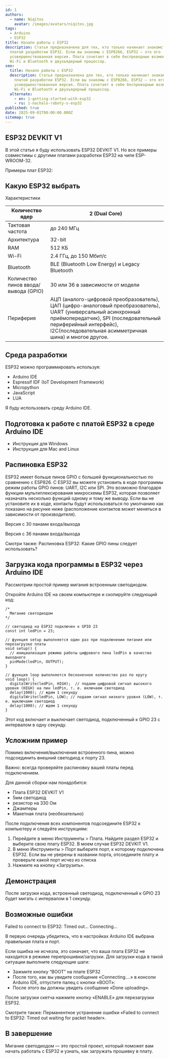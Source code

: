 ```yaml
---
id: 1
authors:
  - name: Niqitos
    avatar: /images/avatars/niqitos.jpg
tags:
  - Arduino
  - ESP32
title: Начало работы с ESP32
description: Статья предназначена для тех, кто только начинает знакомство с
  платой разработки ESP32. Если вы знакомы с ESP8266, ESP32 — это его
  усовершенствованная версия. Плата сочетает в себе беспроводные возможности
  Wi-Fi и Bluetooth и двухъядерный процессор.
seo:
  title: Начало работы с ESP32
  description: Статья предназначена для тех, кто только начинает знакомство с
    платой разработки ESP32. Если вы знакомы с ESP8266, ESP32 — это его
    усовершенствованная версия. Плата сочетает в себе беспроводные возможности
    Wi-Fi и Bluetooth и двухъядерный процессор.
  alternate:
    - en: 1-getting-started-with-esp32
    - ru: 1-nachalo-raboty-s-esp32
published: true
date: 2025-09-01T00:00:00.000Z
sitemap: true
---
```


## ESP32 DEVKIT V1

В этой статье я буду использовать ESP32 DEVKIT V1. Но все примеры совместимы с другими платами разработки ESP32 на чипе ESP-WROOM-32.

Примеры плат ESP32:

## Какую ESP32 выбрать

Характеристики

| Количество ядер                      | 2 (Dual Core)                                                                                                                                                                                                                               |
| ------------------------------------ | ------------------------------------------------------------------------------------------------------------------------------------------------------------------------------------------------------------------------------------------- |
| Тактовая частота                     | до 240 МГц                                                                                                                                                                                                                                  |
| Архитектура                          | 32-bit                                                                                                                                                                                                                                      |
| RAM                                  | 512 КБ                                                                                                                                                                                                                                      |
| Wi-Fi                                | 2.4 ГГц, до 150 Мбит/с                                                                                                                                                                                                                      |
| Bluetooth                            | BLE (Bluetooth Low Energy) и Legacy Bluetooth                                                                                                                                                                                               |
| Количество пинов ввода/вывода (GPIO) | 30 или 36 в зависимости от модели                                                                                                                                                                                                           |
| Периферия                            | АЦП (аналого-цифровой преобразователь), ЦАП (цифро-аналоговый преобразователь), UART (универсальный асинхронный приёмопередатчик), SPI (последовательный периферийный интерфейс), I2C(последовательная асимметричная шина) и многое другое. |

## Среда разработки

ESP32 можно программировать используя:

- Arduino IDE
- Espressif IDF (IoT Development Framework)
- Micropython
- JavaScript
- LUA

Я буду использовать среду Arduino IDE.

## Подготовка к работе с платой ESP32 в среде Arduino IDE

- Инструкция для Windows
- Инструкция для Mac and Linux

## Распиновка ESP32

ESP32 имеет больше пинов GPIO с большей функциональностью по сравнению с ESP826. С ESP32 вы можете установить в коде программы режим работы GPIO пинов: UART, I2C или SPI. Это возможно благодаря функции мультиплексирования микросхемы ESP32, которая позволяет назначать несколько функций одному и тому же выводу. Если вы не установите их в коде, контакты будут использоваться по умолчанию как показано на рисунке ниже (расположение контактов может меняться в зависимости от производителя).

Версия с 30 панами входа/выхода

Версия с 36 панами входа/выхода

Смотри также:
Распиновка ESP32: Какие GPIO пины следует использовать?

## Загрузка кода программы в ESP32 через Arduino IDE

Рассмотрим простой пример мигания встроенным светодиодом.

Откройте Arduino IDE на своем компьютере и скопируйте следующий код:

```text
/*
  Мигание светодиодом
*/

// светодиод на ESP32 подключен к GPIO 23
const int ledPin = 23;

// функция setup выполняется один раз при подключении питания или перезагрузке платы
void setup() {
  // инициализация режима работы цифрового пина ledPin в качестве выходного
  pinMode(ledPin, OUTPUT);
}

// функция loop выполняется бесконечное количество раз по кругу
void loop() {
  digitalWrite(ledPin, HIGH);  // подаем цифровой сигнал высокого уровня (HIGH) на пин ledPin, т. е. включаем светодиод
  delay(1000); // ждем 1 секунду
  digitalWrite(ledPin, LOW); // подаем сигнал низкого уровня (LOW), т. е. выключаем светодиод
  delay(1000); // ждем 1 секунду
}
```

Этот код включает и выключает светодиод, подключенный к GPIO 23 с интервалом в одну секунду.

## Усложним пример

Помимо включения/выключения встроенного пина, можно подсоединить внешний светодиод к порту 23.

Важно: всегда проверяйте распиновку вашей платы перед подключением.

Для данной сборки нам понадобится:

- Плата ESP32 DEVKIT V1
- 5мм светодиод
- резистор на 330 Ом
- Джамперы
- Макетная плата (необязательно)

После подключения всех компонентов подсоедините ESP32 к компьютеру и следуйте инструкциям:

1. Перейдите в меню Инструменты > Плата. Найдите раздел ESP32 и выберите свою плату ESP32. В моем случае ESP32 DEVKIT V1.
2. В меню Инструменты > Порт выберите порт, к которому подключена ESP32. Если вы не уверены в названии порта, отсоедините плату и проверьте какой порт исчез из списка
3. Нажмите на кнопку «Загрузить».

## Демонстрация

После загрузки кода, встроенный светодиод, подключенный к GPIO 23 будет мигать с интервалом в 1 секунду.

## Возможные ошибки

Failed to connect to ESP32: Timed out... Connecting...

В первую очередь убедитесь, что в настройках Arduino IDE выбрана правильная плата и порт.

Если ошибка не исчезла, это означает, что ваша плата ESP32 не находится в режиме перепрошивки/загрузки. Для загрузки кода в такой ситуации выполните следующие шаги:

- Зажмите кнопку “BOOT” на плате ESP32
- После того, как вы увидите сообщение «Connecting….» в консоли Arduino IDE, отпустите палец с кнопки «BOOT»:
- После этого вы должны увидеть сообщение «Done uploading».

После загрузки скетча нажмите кнопку «ENABLE» для перезагрузки ESP32.

Смотрите также:
Перманентное устранение ошибки «Failed to connect to ESP32: Timed out waiting for packet header».

## В завершение

Мигание светодиодом — это простой проект, который поможет вам начать работать с ESP32 и узнать, как загружать прошивку в плату.
